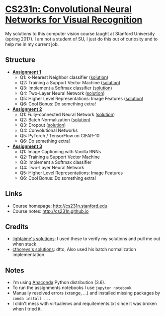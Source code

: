 # [CS231n: Convolutional Neural Networks for Visual Recognition](http://cs231n.stanford.edu)

My solutions to this computer vision course taught at Stanford University (spring 2017).
I am not a student of SU, I just do this out of curiosity and to help me in my current job.

## Structure

* [**Assignment 1**](http://cs231n.github.io/assignments2017/assignment1)
    - Q1: k-Nearest Neighbor classifier ([solution](https://gitlab.com/me-learnz/CS231n/blob/master/assignment1/knn.ipynb))
    - Q2: Training a Support Vector Machine ([solution](https://gitlab.com/me-learnz/CS231n/blob/master/assignment1/svm.ipynb))
    - Q3: Implement a Softmax classifier ([solution](https://gitlab.com/me-learnz/CS231n/blob/master/assignment1/softmax.ipynb))
    - Q4: Two-Layer Neural Network ([solution](https://gitlab.com/me-learnz/CS231n/blob/master/assignment1/two_layer_net.ipynb))
    - Q5: Higher Level Representations: Image Features ([solution](https://gitlab.com/me-learnz/CS231n/blob/master/assignment1/features.ipynb))
    - Q6: Cool Bonus: Do something extra!
* [**Assignment 2**](http://cs231n.github.io/assignments2017/assignment2)
    - Q1: Fully-connected Neural Network ([solution](https://gitlab.com/me-learnz/CS231n/blob/master/assignment2/FullyConnectedNets.ipynb))
    - Q2: Batch Normalization ([solution](https://gitlab.com/me-learnz/CS231n/blob/master/assignment2/BatchNormalization.ipynb))
    - Q3: Dropout ([solution](https://gitlab.com/me-learnz/CS231n/blob/master/assignment2/Dropout.ipynb))
    - Q4: Convolutional Networks
    - Q5: PyTorch / TensorFlow on CIFAR-10
    - Q6: Do something extra!
* [**Assignment 3**](http://cs231n.github.io/assignments2017/assignment3)
    - Q1: Image Captioning with Vanilla RNNs
    - Q2: Training a Support Vector Machine
    - Q3: Implement a Softmax classifier
    - Q4: Two-Layer Neural Network
    - Q5: Higher Level Representations: Image Features
    - Q6: Cool Bonus: Do something extra!

## Links

* Course homepage: http://cs231n.stanford.edu
* Course notes: http://cs231n.github.io

## Credits

* [lightaime's solutions](https://github.com/lightaime/cs231n): I used these to verify my solutions and pull me out when stuck
* [cthoreys's solutions](https://github.com/cthorey/CS231): dtto, Also used his batch normalization implementation

## Notes

* I'm using [Anaconda](https://www.anaconda.com/distribution/) Python distribution (3.6).
* To run the assignments notebooks I use `jupyter notebook`.
* Manually resolved errors (xrange, ...) and installed missing packages by `conda install ...`
* I didn't mess with virtualenvs and requitements.txt since it was broken when I tried it.
